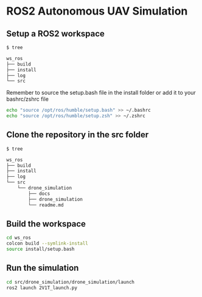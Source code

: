 # ROS2 Autonomous UAV Simulation

## Setup a ROS2 workspace

```sh
$ tree

ws_ros
├── build
├── install
├── log
└── src
```

Remember to source the setup.bash file in the install folder or add it to your bashrc/zshrc file

```sh
echo "source /opt/ros/humble/setup.bash" >> ~/.bashrc
echo "source /opt/ros/humble/setup.zsh" >> ~/.zshrc
```

## Clone the repository in the src folder

```sh
$ tree

ws_ros
├── build
├── install
├── log
└── src
    └── drone_simulation
        ├── docs
        ├── drone_simulation
        └── readme.md

```

## Build the workspace

```sh
cd ws_ros
colcon build --symlink-install
source install/setup.bash
```

## Run the simulation

```sh
cd src/drone_simulation/drone_simulation/launch
ros2 launch 2V1T_launch.py
```
